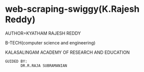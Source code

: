 # web-scraping-swiggy(K.Rajesh Reddy) 


AUTHOR=KYATHAM RAJESH REDDY


B-TECH(computer science and engineering)


KALASALINGAM ACADEMY OF RESEARCH AND EDUCATION


    GUIDED BY:
           DR.R.RAJA SUBRAMANIAN
